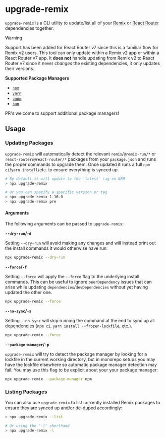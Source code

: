 # upgrade-remix

`upgrade-remix` is a CLI utility to update/list all of your [Remix](https://remix.run) or [React Router](https://reactrouter.com) dependencies together.

> [!WARNING]
> 
> Support has been added for React Router v7 since this is a familiar flow for Remix v2 users. This tool can only update within a Remix v2 app or within a React Router v7 app. It **does not** handle updating from Remix v2 to React Router v7 since it never _changes_ the existing dependencies, it only updates their versions.

**Supported Package Managers**

- [`npm`](https://www.npmjs.com)
- [`yarn`](https://yarnpkg.com)
- [`pnpm`](https://pnpm.io)
- [`bun`](https://bun.sh)

PR's welcome to support additional package managers!

## Usage

### Updating Packages

`upgrade-remix` will automatically detect the relevant `remix`/`@remix-run/*` or `react-router`/`@react-router/*` packages from your `package.json` and runs the proper commands to upgrade them. Once updated it runs a full `npm ci`/`yarn install`/etc. to ensure everything is synced up.

```bash
# By default it will update to the `latest` tag on NPM
> npx upgrade-remix

# Or you can specify a specific version or tag
> npx upgrade-remix 1.16.0
> npx upgrade-remix pre
```

#### Arguments

The following arguments can be passed to `upgrade-remix`:

**`--dry-run`/`-d`**

Setting `--dry-run` will avoid making any changes and will instead print out the install commands it would otherwise have run:

```sh
npx upgrade-remix --dry-run
```

**`--force`/`-f`**

Setting `--force` will apply the `--force` flag to the underlying install commands. This can be useful to ignore `peerDependency` issues that can arise while updating `dependencies`/`devDependencies` without yet having updated the other one.

```sh
npx upgrade-remix --force
```

**`--no-sync`/`-s`**

Setting `--no-sync` will skip running the command at the end to sync up all dependencies (`npm ci`, `yarn install --frozen-lockfile`, etc.).

```sh
npx upgrade-remix --force
```

**`--package-manager`/`-p`**

`upgrade-remix` will try to detect the package manager by looking for a lockfile in the current working directory, but in monorepo setups you may have the lockfile elsewhere so automatic package manager detection may fail. You may use this flag to be explicit about your your package manager:

```sh
npx upgrade-remix --package-manager npm
```

### Listing Packages

You can also use `upgrade-remix` to list currently installed Remix packages to ensure they are synced up and/or de-duped accordingly:

```bash
> npx upgrade-remix --list

# Or using the "-l" shorthand
> npx upgrade-remix -l
```
